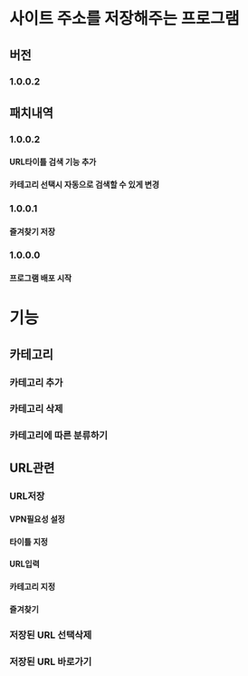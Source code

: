 # 사이트 주소를 저장해주는 프로그램
## 버전
### 1.0.0.2

## 패치내역
### 1.0.0.2
#### URL타이틀 검색 기능 추가
#### 카테고리 선택시 자동으로 검색할 수 있게 변경
### 1.0.0.1
#### 즐겨찾기 저장
### 1.0.0.0
#### 프로그램 배포 시작

# 기능
## 카테고리
### 카테고리 추가
### 카테고리 삭제
### 카테고리에 따른 분류하기
## URL관련
### URL저장
#### VPN필요성 설정
#### 타이틀 지정
#### URL입력
#### 카테고리 지정
#### 즐겨찾기
### 저장된 URL 선택삭제
### 저장된 URL 바로가기
